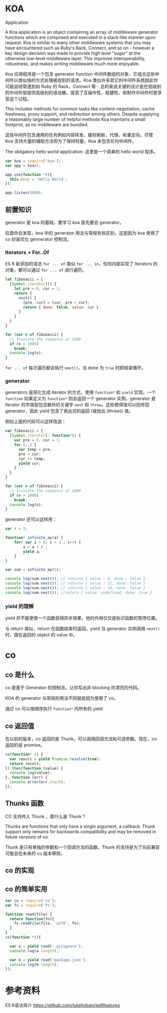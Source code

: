 # KOA

Application

A Koa application is an object containing an array of middleware generator functions which are composed and executed in a stack-like manner upon request. Koa is similar to many other middleware systems that you may have encountered such as Ruby's Rack, Connect, and so on - however a key design decision was made to provide high level "sugar" at the otherwise low-level middleware layer. This improves interoperability, robustness, and makes writing middleware much more enjoyable.

Koa 应用程序是一个包含 generator function 中间件数组的对象，它组合这些中间件以类似栈的方式处理接收到的请求。Koa 类似许多其它的中间件系统因此你可能会经常遇到如 Ruby 的 Rack，Connect 等 - 总的来说关键的设计是在低级别的中间件层提供高级别的语法糖。提高了互操作性，稳健性，和制作中间件时更享受这个过程。

This includes methods for common tasks like content-negotiation, cache freshness, proxy support, and redirection among others. Despite supplying a reasonably large number of helpful methods Koa maintains a small footprint, as no middleware are bundled.

这些中间件包含通用的任务例如内容转发，缓存刷新，代理，和重定向。尽管 Koa 支持大量的辅助方法但为了保持轻量，Koa 未包含任何中间件。

The obligatory hello world application:
这里是一个简单的 hello world 程序。

```javascript
var koa = require('koa');
var app = koa();

app.use(function *(){
  this.body = 'Hello World';
});

app.listen(3000);

```

## 前置知识

generator 是 koa 的基础，要学习 koa 首先要会 generator。

后面你会发现，koa 中的 generator 用法与常规有些区别，这是因为 koa 使用了 co 封装优化 gennerator 控制流。

### Iterators + For..Of

ES 6 新添加的语法 `for ... of` 类似 `for ... in`，任何内部实现了 Iterators  的对象，都可以通过 `for ... of` 进行遍历。

```javascript
let fibonacci = {
  [Symbol.iterator]() {
    let pre = 0, cur = 1;
    return {
      next() {
        [pre, cur] = [cur, pre + cur];
        return { done: false, value: cur }
      }
    }
  }
}

for (var n of fibonacci) {
  // truncate the sequence at 1000
  if (n > 1000)
    break;
  console.log(n);
}
```  

`for ... of` 每次遍历都会执行 `next()`，当 done 为 `true` 时即结束循环。

### generator

generators 是简化生成 iterator 的方式，使用 `function*` 和 `yield` 实现。一个 `function` 如果定义为 `function*` 则会返回一个 generator 实例。generator 是 iterator 的字类型包含额外的关键字 `next` 和 `throw`。这些使得值可以回传回 generator，因此 yield 包含了表达式的返回 (或抛出 (throw)) 值。

例如上面的代码可以这样改造：

```javascript
var fibonacci = {
  [Symbol.iterator]: function*() {
    var pre = 0, cur = 1;
    for (;;) {
      var temp = pre;
      pre = cur;
      cur += temp;
      yield cur;
    }
  }
}

for (var n of fibonacci) {
  // truncate the sequence at 1000
  if (n > 1000)
    break;
  console.log(n);
}
```

generator 还可以这样用：

```javascript
var r = 3;

function* infinite_ap(a) {
    for( var i = 0; i < 3 ; i++) {
        a = a + r ;
        yield a;
    }
}

var sum = infinite_ap(5);

console.log(sum.next()); // returns { value : 8, done : false }
console.log(sum.next()); // returns { value : 11, done: false }
console.log(sum.next()); // returns { value : 14, done: false }
console.log(sum.next()); //return { value: undefined, done: true }

```

### yield 的理解

yield 并不能使使一个函数获得异步效果，他的作用仅仅是标识函数的暂停位置。

与 return 类似，return 在函数结束时返回，yield 当 generator 实例调用 `next()` 时，值在返回的 object 的 value 中。

# co

## co 是什么

co 是基于 Generator 的控制流，让你写出非 blocking 的漂亮的代码。

KOA 的 generator 与常规的用法不同就是因为使用了 co。

通过 co 可以按顺序执行 `function*` 内所有的 yield

## co 返回值

在以前的版本，co 返回的是 Thunk，可以调用回调方法和可选参数。现在，co 返回的是 promise。

```javascript
co(function* () {
  var result = yield Promise.resolve(true);
  return result;
}).then(function (value) {
  console.log(value);
}, function (err) {
  console.error(err.stack);
});
```



## Thunks 函数

CO 支持传入 Thunk ，那什么是 Thunk？

Thunks are functions that only have a single argument, a callback. Thunk support only remains for backwards compatibility and may be removed in future versions of co.

Thunk 是只有单独的参数和一个回调方法的函数。Thunk 的支持是为了向前兼容可能会在未来的 co 版本移除。

## co 的实现



## co 的简单实用



```javascript
var co = require('co');
var fs = require('fs');

function read(file) {
  return function(fn){
    fs.readFile(file, 'utf8', fn);
  }
}
co(function *(){

  var a = yield read('.gitignore');
  console.log(a.length);

  var b = yield read('package.json');
  console.log(b.length);
});
```

# 参考资料

ES 6语法简介
https://github.com/lukehoban/es6features
